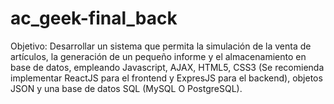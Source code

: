 # ac_geek-final_back
Objetivo: Desarrollar un sistema que permita la simulación de la venta de artículos, la generación de un pequeño informe y el almacenamiento en base de datos, empleando Javascript, AJAX, HTML5, CSS3 (Se recomienda implementar ReactJS para el frontend y ExpresJS para el backend), objetos JSON y una base de datos SQL (MySQL O PostgreSQL).
